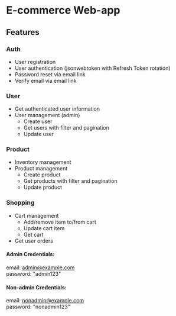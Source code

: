 # E-commerce Web-app

## Features

### Auth

- User registration
- User authentication (jsonwebtoken with Refresh Token rotation)
- Password reset via email link
- Verify email via email link
    

### User

- Get authenticated user information
- User management (admin)
    - Create user
    - Get users with filter and pagination
    - Update user
        

### Product

- Inventory management
- Product management
    - Create product
    - Get products with filter and pagination
    - Update product
        

### Shopping

- Cart management
    - Add/remove item to/from cart
    - Update cart item
    - Get cart
- Get user orders


#### Admin Credentials:  
email: admin@example.com  
password: "admin123"  

#### Non-admin Credentials:  
email: nonadmin@example.com  
password: "nonadmin123"  
